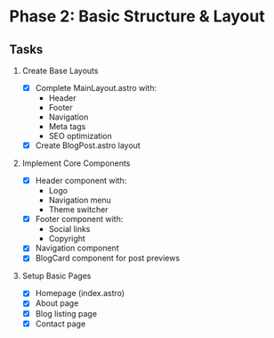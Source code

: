 # Phase 2: Basic Structure & Layout

## Tasks

1. Create Base Layouts

   - [x] Complete MainLayout.astro with:
     - Header
     - Footer
     - Navigation
     - Meta tags
     - SEO optimization
   - [x] Create BlogPost.astro layout

2. Implement Core Components

   - [x] Header component with:
     - Logo
     - Navigation menu
     - Theme switcher
   - [x] Footer component with:
     - Social links
     - Copyright
   - [x] Navigation component
   - [x] BlogCard component for post previews

3. Setup Basic Pages
   - [x] Homepage (index.astro)
   - [x] About page
   - [x] Blog listing page
   - [x] Contact page
